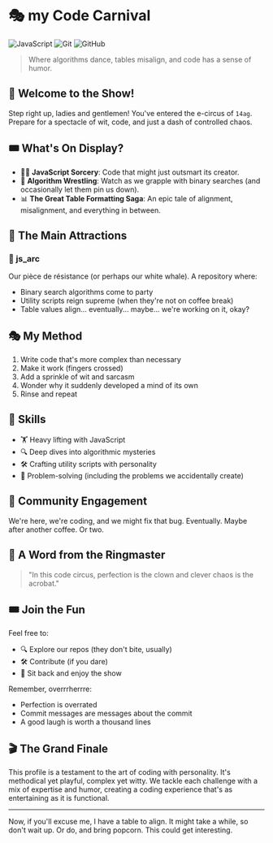 # 🎭 my Code Carnival

![JavaScript](https://img.shields.io/badge/JavaScript-F7DF1E?style=for-the-badge&logo=javascript&logoColor=black)
![Git](https://img.shields.io/badge/Git-F05032?style=for-the-badge&logo=git&logoColor=white)
![GitHub](https://img.shields.io/badge/GitHub-100000?style=for-the-badge&logo=github&logoColor=white)

> Where algorithms dance, tables misalign, and code has a sense of humor.

## 🎪 Welcome to the Show!

Step right up, ladies and gentlemen! You've entered the e-circus of `14ag`. Prepare for a spectacle of wit, code, and just a dash of controlled chaos.

## 🎟️ What's On Display?

- 🧙‍♂️ **JavaScript Sorcery**: Code that might just outsmart its creator.
- 🤼 **Algorithm Wrestling**: Watch as we grapple with binary searches (and occasionally let them pin us down).
- 📊 **The Great Table Formatting Saga**: An epic tale of alignment, misalignment, and everything in between.

## 🎠 The Main Attractions

### 🌟 js_arc

Our pièce de résistance (or perhaps our white whale). A repository where:

- Binary search algorithms come to party
- Utility scripts reign supreme (when they're not on coffee break)
- Table values align... eventually... maybe... we're working on it, okay?

## 🎭 My Method

1. Write code that's more complex than necessary
2. Make it work (fingers crossed)
3. Add a sprinkle of wit and sarcasm
4. Wonder why it suddenly developed a mind of its own
5. Rinse and repeat

## 🤹 Skills

- 🏋️ Heavy lifting with JavaScript
- 🔍 Deep dives into algorithmic mysteries
- 🛠️ Crafting utility scripts with personality
- 🧩 Problem-solving (including the problems we accidentally create)

## 🎪 Community Engagement

We're here, we're coding, and we might fix that bug. Eventually. Maybe after another coffee. Or two.

## 🎤 A Word from the Ringmaster

> "In this code circus, perfection is the clown and clever chaos is the acrobat."

## 🎟️ Join the Fun

Feel free to:
- 🔍 Explore our repos (they don't bite, usually)
- 🛠️ Contribute (if you dare)
- 🍿 Sit back and enjoy the show

Remember, overrrherrre:
- Perfection is overrated
- Commit messages are messages about the commit
- A good laugh is worth a thousand lines

## 🎬 The Grand Finale

This profile is a testament to the art of coding with personality. It's methodical yet playful, complex yet witty. We tackle each challenge with a mix of expertise and humor, creating a coding experience that's as entertaining as it is functional.

---

Now, if you'll excuse me, I have a table to align. It might take a while, so don't wait up. Or do, and bring popcorn. This could get interesting.
